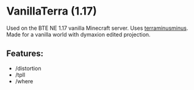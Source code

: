 # VanillaTerra (1.17)
Used on the BTE NE 1.17 vanilla Minecraft server. Uses [terraminusminus](https://github.com/SmylerMC/terraminusminus). Made for a vanilla world with dymaxion edited projection.

## Features: 
- /distortion
- /tpll
- /where
